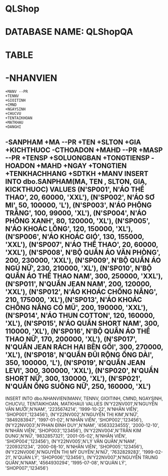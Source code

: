 # QLShop
# DATABASE NAME: QLShopQA
# TABLE
  # -NHANVIEN
    +MANV --PR
    +TENNV
    +GIOITINH
    +CMND
    +NGAYSINH
    +CHUCVU
    +TENTAIKHOAN
    +MATKHAU
    +DANGHI
  -SANPHAM
    +MA --PR
    +TEN
    +SLTON
    +GIA
    +KICHTHUOC
  -CTHOADON
    +MAHD --PR
    +MASP  --PR
    +TENSP
    +SOLUONGBAN
    +TONGTIENSP
  -HOADON
    +MAHD
    +NGAY
    +TONGTIEN
    +TENKHACHHANG
    +SDTKH
    +MANV
INSERT INTO dbo.SANPHAM(MA, TEN , SLTON, GIA, KICKTHUOC)
VALUES (N'SP001', N'ÁO THỂ THAO', 20, 60000, 'XXL'), (N'SP002', N'ÁO SƠ MI', 50, 100000, 'L'), (N'SP003', N'ÁO PHÔNG TRẮNG', 100, 99000, 'XL'),
(N'SP004', N'ÁO PHÔNG XANH', 80, 120000, 'XL'), (N'SP005', N'ÁO KHOÁC LÔNG', 120, 150000, 'XL'), (N'SP006', N'ÁO KHOÁC GIÓ', 130, 155000, 'XXL'), (N'SP007', N'ÁO THỂ THAO', 20, 60000, 'XXL'),
(N'SP008', N'BỘ QUẦN ÁO VĂN PHÒNG', 200, 230000, 'XXL'), (N'SP009', N'BỘ QUẦN ÁO NGỦ NỮ', 230, 210000, 'XL'), (N'SP010', N'BỘ QUẦN ÁO THỂ THAO NAM', 300, 250000, 'XXL'), (N'SP011', N'QUẦN JEAN NAM', 200, 120000, 'XXL'),
(N'SP012', N'ÁO KHOÁC CHỐNG NẮNG', 210, 175000, 'XL'),(N'SP013', N'ÁO KHOÁC CHỐNG NẮNG CÓ MŨ', 200, 190000, 'XXL'), (N'SP014', N'ÁO THUN COTTON', 120, 160000, 'XL'), (N'SP015', N'ÁO QUẦN SHORT NAM', 300, 110000, 'XL'),
(N'SP016', N'BỘ QUẦN ÁO THỂ THAO NỮ', 170, 200000, 'XL'), (N'SP017', N'QUẦN JEAN RÁCH HAI BÊN GỐI', 300, 270000, 'XL'), (N'SP018', N'QUẦN ĐŨI RỘNG ỐNG DÀI', 350, 100000, 'L'), (N'SP019', N'QUẦN JEAN LEVI', 300, 300000, 'XXL'),
(N'SP020', N'QUẦN SHORT NỮ', 300, 130000, 'XL'), (N'SP021', N'QUẦN ỐNG SUÔNG NỮ', 250, 160000, 'XL')
------------------
INSERT INTO dbo.NHANVIEN(MANV, TENNV, GIOITINH, CMND, NGAYSINH, CHUCVU, TENTAIKHOAN, MATKHAU)
VALUES
(N'Y22NV001',N'NGUYỄN VĂN MƯỜI',N'NAM', '2235674214', '1999-10-22', N'NHÂN VIÊN', 'SHOP001','123456'),
(N'Y22NV002',N'NGUYỄN THỊ KIM',N'NỮ', '3849283947', '1997-01-02', N'NHÂN VIÊN', 'SHOP002','123456'),
(N'Y22NV003',N'PHAN ĐÌNH DUY',N'NAM', '45633234555', '2000-12-10', N'NHÂN VIÊN', 'SHOP003','123456'),
(N'Y22NV004',N'TRẦN KIM DUNG',N'NỮ', '9832857321', '2001-05-02', N'NHÂN VIÊN', 'SHOP004','123456'),
(N'Y22NV005',N'LÝ VĂN QUÂN',N'NAM', '2209321234', '2000-08-10', N'NHÂN VIÊN', 'SHOP005','123456'),
(N'Y22NV006',N'NGUYỄN THỊ MỸ DUYÊN',N'NỮ', '7632829283', '1999-02-21', N'QUẢN LÝ', 'SHOP006','123456'),
(N'Y22NV007',N'NGUYỄN TRUNG QUÂN',N'NAM', '4564930294', '1995-07-08', N'QUẢN LÝ', 'SHOP007','123456')
    

